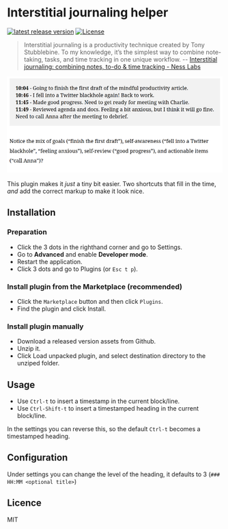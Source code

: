 # Interstitial journaling helper

[![latest release version](https://img.shields.io/github/v/release/QWxleA/logseq-interstitial-heading-plugin)](https://github.com/QWxleA/logseq-interstitial-heading-plugin)
[![License](https://img.shields.io/github/license/QWxleA/logseq-interstitial-heading-plugin?color=blue)](https://github.com/QWxleA/logseq-interstitial-heading-plugin/blob/main/LICENSE)

> Interstitial journaling is a productivity technique created by Tony Stubblebine. To my knowledge, it’s the simplest way to combine note-taking, tasks, and time tracking in one unique workflow. -- [Interstitial journaling: combining notes, to-do & time tracking - Ness Labs](https://nesslabs.com/interstitial-journaling)

![journal](./journal.png)

This plugin makes it *just* a tiny bit easier. Two shortcuts that fill in the time, *and* add the correct markup to make it look nice.

## Installation

### Preparation

- Click the 3 dots in the righthand corner and go to Settings.
- Go to **Advanced** and enable **Developer mode**.
- Restart the application.
- Click 3 dots and go to Plugins (or `Esc t p`).

### Install plugin from the Marketplace (recommended) 

- Click the `Marketplace` button and then click `Plugins`.
- Find the plugin and click Install.

### Install plugin manually

- Download a released version assets from Github.
- Unzip it.
- Click Load unpacked plugin, and select destination directory to the unziped folder.

## Usage

- Use `Ctrl-t` to insert a timestamp in the current block/line.
- Use `Ctrl-Shift-t` to insert a timestamped heading in the current block/line.

In the settings you can reverse this, so the default `Ctrl-t` becomes a timestamped heading.

## Configuration

Under settings you can change the level of the heading, it defaults to 3 (`### HH:MM <optional title>`)

## Licence

MIT
